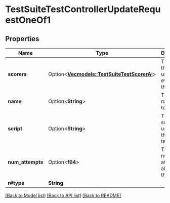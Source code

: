 # TestSuiteTestControllerUpdateRequestOneOf1

## Properties

Name | Type | Description | Notes
------------ | ------------- | ------------- | -------------
**scorers** | Option<[**Vec<models::TestSuiteTestScorerAi>**](TestSuiteTestScorerAi.md)> | These are the scorers used to evaluate the test. | [optional]
**name** | Option<**String**> | This is the name of the test. | [optional]
**script** | Option<**String**> | This is the script to be used for the chat test. | [optional]
**num_attempts** | Option<**f64**> | This is the number of attempts allowed for the test. | [optional]
**r#type** | **String** |  | 

[[Back to Model list]](../README.md#documentation-for-models) [[Back to API list]](../README.md#documentation-for-api-endpoints) [[Back to README]](../README.md)


